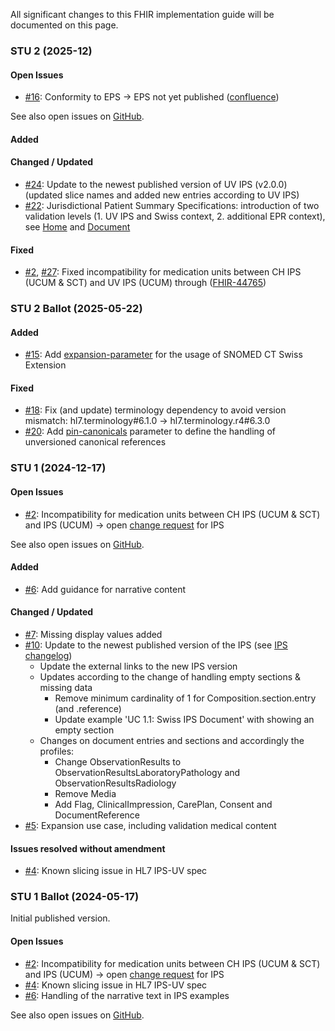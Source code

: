 All significant changes to this FHIR implementation guide will be documented on this page.

### STU 2 (2025-12)

#### Open Issues
* [#16](https://github.com/hl7ch/ch-ips/issues/16): Conformity to EPS -> EPS not yet published ([confluence](https://confluence.hl7.org/spaces/HEU/pages/248712169/European+Patient+Summary+Edition+1))

See also open issues on [GitHub](https://github.com/hl7ch/ch-ips/issues).

#### Added

#### Changed / Updated 
* [#24](https://github.com/hl7ch/ch-ips/issues/24): Update to the newest published version of UV IPS (v2.0.0) (updated slice names and added new entries according to UV IPS)
* [#22](https://github.com/hl7ch/ch-ips/issues/22): Jurisdictional Patient Summary Specifications: introduction of two validation levels (1. UV IPS and Swiss context, 2. additional EPR context), see [Home](index.html#introduction) and [Document](document.html#profiles)

#### Fixed 
* [#2](https://github.com/hl7ch/ch-ips/issues/2), [#27](https://github.com/hl7ch/ch-ips/issues/27): Fixed incompatibility for medication units between CH IPS (UCUM & SCT) and UV IPS (UCUM) through ([FHIR-44765](https://jira.hl7.org/browse/FHIR-44765))



### STU 2 Ballot (2025-05-22)

#### Added
* [#15](https://github.com/hl7ch/ch-ips/issues/15): Add [expansion-parameter](https://build.fhir.org/codesystem-guide-parameter-code.html#:~:text=expansion%2Dparameter,as%20SNOMED%20CT) for the usage of SNOMED CT Swiss Extension

#### Fixed 
* [#18](https://github.com/hl7ch/ch-ips/issues/18): Fix (and update) terminology dependency to avoid version mismatch: hl7.terminology#6.1.0 -> hl7.terminology.r4#6.3.0
* [#20](https://github.com/hl7ch/ch-ips/issues/20): Add [pin-canonicals](http://build.fhir.org/ig/FHIR/fhir-tools-ig/branches/master/CodeSystem-ig-parameters.html#:~:text=for%20further%20information-,pin%2Dcanonicals,-Pin%20Canonical%20Versions) parameter to define the handling of unversioned canonical references

### STU 1 (2024-12-17)

#### Open Issues
* [#2](https://github.com/hl7ch/ch-ips/issues/2): Incompatibility for medication units between CH IPS (UCUM & SCT) and IPS (UCUM) -> open [change request](https://jira.hl7.org/browse/FHIR-44765) for IPS

See also open issues on [GitHub](https://github.com/hl7ch/ch-ips/issues).

#### Added
* [#6](https://github.com/hl7ch/ch-ips/issues/6): Add guidance for narrative content

#### Changed / Updated
* [#7](https://github.com/hl7ch/ch-ips/issues/7): Missing display values added
* [#10](https://github.com/hl7ch/ch-ips/issues/10): Update to the newest published version of the IPS (see [IPS changelog](https://hl7.org/fhir/uv/ips/2024Sep/changes.html#stu-200-ballot-update))
   * Update the external links to the new IPS version
   * Updates according to the change of handling empty sections & missing data
      * Remove minimum cardinality of 1 for Composition.section.entry (and .reference)
      * Update example 'UC 1.1: Swiss IPS Document' with showing an empty section
   * Changes on document entries and sections and accordingly the profiles:
      * Change ObservationResults to ObservationResultsLaboratoryPathology and ObservationResultsRadiology
      * Remove Media 
      * Add Flag, ClinicalImpression, CarePlan, Consent and DocumentReference  
* [#5](https://github.com/hl7ch/ch-ips/issues/5): Expansion use case, including validation medical content

#### Issues resolved without amendment
* [#4](https://github.com/hl7ch/ch-ips/issues/4): Known slicing issue in HL7 IPS-UV spec


### STU 1 Ballot (2024-05-17)
Initial published version.

#### Open Issues
* [#2](https://github.com/hl7ch/ch-ips/issues/2): Incompatibility for medication units between CH IPS (UCUM & SCT) and IPS (UCUM) -> open [change request](https://jira.hl7.org/browse/FHIR-44765) for IPS
* [#4](https://github.com/hl7ch/ch-ips/issues/4): Known slicing issue in HL7 IPS-UV spec
* [#6](https://github.com/hl7ch/ch-ips/issues/6): Handling of the narrative text in IPS examples

See also open issues on [GitHub](https://github.com/hl7ch/ch-ips/issues).
